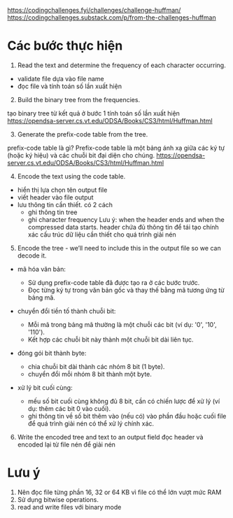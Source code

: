https://codingchallenges.fyi/challenges/challenge-huffman/
https://codingchallenges.substack.com/p/from-the-challenges-huffman

# Các bước thực hiện
1. Read the text and determine the frequency of each character occurring.

+ validate file dựa vào file name
+ đọc file và tính toán số lần xuất hiện

2. Build the binary tree from the frequencies.

tạo binary tree từ kết quả ở bước 1 tính toán số lần xuất hiện
https://opendsa-server.cs.vt.edu/ODSA/Books/CS3/html/Huffman.html

3. Generate the prefix-code table from the tree.

prefix-code table là gì? Prefix-code table là một bảng ánh xạ giữa các ký tự (hoặc ký hiệu) và các chuỗi bit đại diện cho chúng.
https://opendsa-server.cs.vt.edu/ODSA/Books/CS3/html/Huffman.html


4. Encode the text using the code table.

+ hiển thị lựa chọn tên output file
+ viết header vào file output
+ lưu thông tin cần thiết. có 2 cách
    + ghi thông tin tree
    + ghi character frequency
Lưu ý:
    when the header ends and when the compressed data starts.
    header chứa đủ thông tin để tái tạo chính xác cấu trúc dữ liệu cần thiết cho quá trình giải nén

5. Encode the tree - we’ll need to include this in the output file so we can decode it.
+ mã hóa văn bản:
    + Sử dụng prefix-code table đã được tạo ra ở các bước trước.
    + Đọc từng ký tự trong văn bản gốc và thay thế bằng mã tương ứng từ bảng mã.

+ chuyển đổi tiền tố thành chuỗi bit:
    + Mỗi mã trong bảng mã thường là một chuỗi các bit (ví dụ: '0', '10', '110').
    + Kết hợp các chuỗi bit này thành một chuỗi bit dài liên tục.

+ đóng gói bit thành byte:
    + chia chuỗi bit dài thành các nhóm 8 bit (1 byte).
    + chuyển đổi mỗi nhóm 8 bit thành một byte.

+ xử lý bit cuối cùng:
    + mếu số bit cuối cùng không đủ 8 bit, cần có chiến lược để xử lý (ví dụ: thêm các bit 0 vào cuối).
    + ghi thông tin về số bit thêm vào (nếu có) vào phần đầu hoặc cuối file để quá trình giải nén có thể xử lý chính xác.

6. Write the encoded tree and text to an output field
đọc header và encoded lại từ file nén để giải nén

# Lưu ý

1. Nên đọc file từng phần 16, 32 or 64 KB vì file có thể lớn vượt mức RAM
2. Sử dụng bitwise operations.
3. read and write files với binary mode
